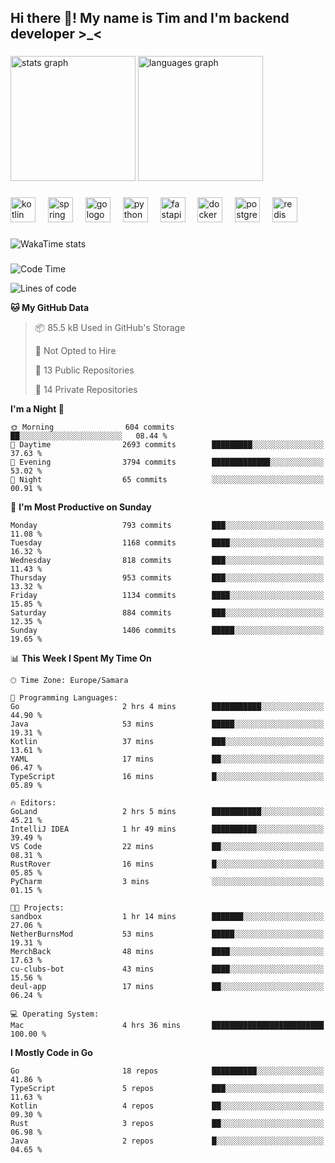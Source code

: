 <h2 align="left">Hi there 👋! My name is Tim and I'm backend developer >_<</h2>

###

<div align="left">
  <img src="https://github-readme-stats-qilm.vercel.app/api?username=intezya&hide_title=false&hide_rank=false&show_icons=true&include_all_commits=true&count_private=true&disable_animations=false&theme=omni&locale=en&hide_border=true&order=1&show=prs_merged&hide=issues" height="200" alt="stats graph"  />
  <img src="https://github-readme-stats-qilm.vercel.app/api/top-langs?username=intezya&locale=en&hide_title=false&layout=donut&langs_count=5&theme=omni&hide_border=true&order=2&exclude_repo=github-readme-stats&hide=mako" height="200" alt="languages graph"  />
</div>

###

<div align="left">
  <img src="https://img.shields.io/badge/Kotlin-7F52FF?logo=kotlin&logoColor=white&style=for-the-badge" height="40" alt="kotlin logo"  />
  <img width="12" />
  <img src="https://img.shields.io/badge/Spring-6DB33F?logo=spring&logoColor=black&style=for-the-badge" height="40" alt="spring logo"  />
  <img width="12" />
  <img src="https://img.shields.io/badge/Go-00ADD8?logo=go&logoColor=white&style=for-the-badge" height="40" alt="go logo"  />
  <img width="12" />
  <img src="https://img.shields.io/badge/Python-3776AB?logo=python&logoColor=white&style=for-the-badge" height="40" alt="python logo"  />
  <img width="12" />
  <img src="https://img.shields.io/badge/FastAPI-009688?logo=fastapi&logoColor=white&style=for-the-badge" height="40" alt="fastapi logo"  />
  <img width="12" />
  <img src="https://img.shields.io/badge/Docker-2496ED?logo=docker&logoColor=white&style=for-the-badge" height="40" alt="docker logo"  />
  <img width="12" />
  <img src="https://img.shields.io/badge/PostgreSQL-4169E1?logo=postgresql&logoColor=white&style=for-the-badge" height="40" alt="postgresql logo"  />
  <img width="12" />
  <img src="https://img.shields.io/badge/Redis-DC382D?logo=redis&logoColor=white&style=for-the-badge" height="40" alt="redis logo"  />
</div>

###

<picture>
	<source
		srcset="https://github-readme-stats-qilm.vercel.app/api/wakatime?username=intezya&theme=omni&layout=compact&hide_border=true"
		media="(prefers-color-scheme: dark)%2C (prefers-color-scheme: no-preference)"
	/>
	<img alt="WakaTime stats" src="https://github-readme-stats-qilm.vercel.app/api/wakatime?username=intezya&theme=omni&layout=compact&hide_border=true&"/>
</picture>

###

<!--START_SECTION:waka-->
![Code Time](http://img.shields.io/badge/Code%20Time-921%20hrs%2028%20mins-blue)

![Lines of code](https://img.shields.io/badge/From%20Hello%20World%20I%27ve%20Written-1.0%20million%20lines%20of%20code-blue)

**🐱 My GitHub Data** 

> 📦 85.5 kB Used in GitHub's Storage 
 > 
> 🚫 Not Opted to Hire
 > 
> 📜 13 Public Repositories 
 > 
> 🔑 14 Private Repositories 
 > 
**I'm a Night 🦉** 

```text
🌞 Morning                604 commits         ██░░░░░░░░░░░░░░░░░░░░░░░   08.44 % 
🌆 Daytime                2693 commits        █████████░░░░░░░░░░░░░░░░   37.63 % 
🌃 Evening                3794 commits        █████████████░░░░░░░░░░░░   53.02 % 
🌙 Night                  65 commits          ░░░░░░░░░░░░░░░░░░░░░░░░░   00.91 % 
```
📅 **I'm Most Productive on Sunday** 

```text
Monday                   793 commits         ███░░░░░░░░░░░░░░░░░░░░░░   11.08 % 
Tuesday                  1168 commits        ████░░░░░░░░░░░░░░░░░░░░░   16.32 % 
Wednesday                818 commits         ███░░░░░░░░░░░░░░░░░░░░░░   11.43 % 
Thursday                 953 commits         ███░░░░░░░░░░░░░░░░░░░░░░   13.32 % 
Friday                   1134 commits        ████░░░░░░░░░░░░░░░░░░░░░   15.85 % 
Saturday                 884 commits         ███░░░░░░░░░░░░░░░░░░░░░░   12.35 % 
Sunday                   1406 commits        █████░░░░░░░░░░░░░░░░░░░░   19.65 % 
```


📊 **This Week I Spent My Time On** 

```text
🕑︎ Time Zone: Europe/Samara

💬 Programming Languages: 
Go                       2 hrs 4 mins        ███████████░░░░░░░░░░░░░░   44.90 % 
Java                     53 mins             █████░░░░░░░░░░░░░░░░░░░░   19.31 % 
Kotlin                   37 mins             ███░░░░░░░░░░░░░░░░░░░░░░   13.61 % 
YAML                     17 mins             ██░░░░░░░░░░░░░░░░░░░░░░░   06.47 % 
TypeScript               16 mins             █░░░░░░░░░░░░░░░░░░░░░░░░   05.89 % 

🔥 Editors: 
GoLand                   2 hrs 5 mins        ███████████░░░░░░░░░░░░░░   45.21 % 
IntelliJ IDEA            1 hr 49 mins        ██████████░░░░░░░░░░░░░░░   39.49 % 
VS Code                  22 mins             ██░░░░░░░░░░░░░░░░░░░░░░░   08.31 % 
RustRover                16 mins             █░░░░░░░░░░░░░░░░░░░░░░░░   05.85 % 
PyCharm                  3 mins              ░░░░░░░░░░░░░░░░░░░░░░░░░   01.15 % 

🐱‍💻 Projects: 
sandbox                  1 hr 14 mins        ███████░░░░░░░░░░░░░░░░░░   27.06 % 
NetherBurnsMod           53 mins             █████░░░░░░░░░░░░░░░░░░░░   19.31 % 
MerchBack                48 mins             ████░░░░░░░░░░░░░░░░░░░░░   17.63 % 
cu-clubs-bot             43 mins             ████░░░░░░░░░░░░░░░░░░░░░   15.56 % 
deul-app                 17 mins             ██░░░░░░░░░░░░░░░░░░░░░░░   06.24 % 

💻 Operating System: 
Mac                      4 hrs 36 mins       █████████████████████████   100.00 % 
```

**I Mostly Code in Go** 

```text
Go                       18 repos            ██████████░░░░░░░░░░░░░░░   41.86 % 
TypeScript               5 repos             ███░░░░░░░░░░░░░░░░░░░░░░   11.63 % 
Kotlin                   4 repos             ██░░░░░░░░░░░░░░░░░░░░░░░   09.30 % 
Rust                     3 repos             ██░░░░░░░░░░░░░░░░░░░░░░░   06.98 % 
Java                     2 repos             █░░░░░░░░░░░░░░░░░░░░░░░░   04.65 % 
```




<!--END_SECTION:waka-->
